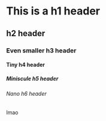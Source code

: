 # This is a h1 header
## h2 header
### Even smaller h3 header
#### Tiny h4 header
##### Miniscule h5 header
###### Nano h6 header
lmao
